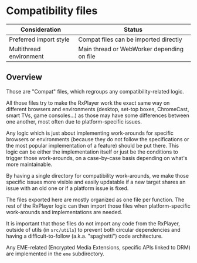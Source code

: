 # Compatibility files ##########################################################

| Consideration           | Status                                      |
|-------------------------|---------------------------------------------|
| Preferred import style  | Compat files can be imported directly       |
| Multithread environment | Main thread or WebWorker depending on file  |

## Overview ####################################################################

Those are "Compat" files, which regroups any compatibility-related logic.

All those files try to make the RxPlayer work the exact same way on different
browsers and environments (desktop, set-top boxes, ChromeCast, smart TVs, game
consoles...) as those may have some differences between one another, most often
due to platform-specific issues.

Any logic which is just about implementing work-arounds for specific browsers
or environments (because they do not follow the specifications or the most
popular implementation of a feature) should be put there. This logic can be
either the implementation itself or just be the conditions to trigger those
work-arounds, on a case-by-case basis depending on what's more maintainable.

By having a single directory for compatibility work-arounds, we make those
specific issues more visible and easily updatable if a new target shares an
issue with an old one or if a platform issue is fixed.

The files exported here are mostly organized as one file per function. The rest
of the RxPlayer logic can then import those files when platform-specific
work-arounds and implementations are needed.

It is important that those files do not import any code from the RxPlayer,
outside of utils (in `src/utils`) to prevent both circular dependencies and
having a difficult-to-follow (a.k.a. "spaghetti") code architecture.

Any EME-related (Encrypted Media Extensions, specific APIs linked to DRM) are
implemented in the `eme` subdirectory.
